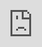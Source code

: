 ```yaml
---
layout: post
date:   2020-04-30
image: "/conflict_urbanism_sp2020/images/extractive_moz/ExtractiveUrbanism_Sites.jpg"
title:  "Extractive Urbanism: Social and Territorial Fragmentation in Mozambibque's Energy Extraction Landscape"
author: "Annie Wu, Chris Zheng, Ting Zhang, Zhou Wu"
---
```

Mozambique’s booming extractive industries have spurred the country’s making of modernity in the post civil war era. Through the lens of urbanism - urban development, foreign investments, infrastructure construction, settlements and resettlements, etc. - this project looks at how the extractive boom is building the country’s economy while characterizing it with spatial and socio economic fragmentation across the national territory.

#### **Overview**  

The conflict this project addresses is extractive urbanism, a model for the development of new cities. Many places rich in natural resources have reaped great benefits by simply exploiting and exporting themselves. Urban construction of these places is aiming to reinforce this low-cost money-making cycle, called extractive urbanism.

Africa’s urban population will almost triple in the coming 35 years, with more than 1.3 billion Africans living in cities by 2050. But the initial driving force of these urban growths is more a desire to find a fiscal reservoir from external capital than a natural increasing demand. And it is in this particular development form of foreign investment orientation that African cities are rising from the ground up. Mozambique is one of the shining stars. The country’s economy has taken off from relying on foreign direct investment, which is now turning into controlling domestic resources and making profits by exporting them abroad.

Nearly 70 percent of capital flows in exports come from the mining and mining supporting industries, logistics, energy-producing, etc. And the spatial byproducts of this economic model is the rising of Mozambique’s new cities. Tete, Palma, Cuamba, Montepuez, Mulevala, Manica, and Chibuto, etc, are all those names that are spatially aligned with the large mining and mining serving companies. But for these companies, only less than 40% of them are owned by Mozambicans.

Moreover, In terms of annual profits, most of the highest value-creating ones do not belong to Mozambicans. For the largest aluminum mining company Mozal in Mozambique, “Initial investment in Mozal amounted to 40% of GDP but only created around 1,500 direct jobs, with nearly one third held by foreigners”, and “it is estimated that from the US$1.2 billion revenue posted per year, only US$200 million enters the Mozambican economy ”. And the ratio of Mozambican people living under the basic poverty line is a stunning 46.1 percent.

test6

<iframe frameborder="0" width="100%" height="800" src="https://tz2436.github.io/ExtractiveUrbanism/index.html"></iframe>
&nbsp;
&nbsp;
&nbsp;

#### **City Scale Research | Moatize, Tete Province, Mozambique**  
**Brief Introduction of Coal Mining**  
In Mozambique, coal mining is the fastest growing industrial segment. Significant reserves of coking coal have been discovered in the Tete province, which have attracted numbers of prominent foreign mining companies. According to Business Monitor International Report, coal production in Mozambique has been rapidly increasing since 2009. And make Mozambique itself rank among the top 10 largest coal production and export countries in the world.

![description of image](/conflict_urbanism_sp2020/images/extractive_moz/Moatize_06.jpg)
&nbsp;

**Foreign Investment in Coal Related Infrastructure**  
Not only focusing on the development of mines in the country, key infrastructure would also be invested and constructed to facilitate export of mining commodities. There are two developing railroad projects which Brazilian Company Vale Mining has invested— the Sena railroad project and the Nacala corridor. Both are mainly serving for transporting coal or other products for export from the Moatize mine to the seaport like City Beira and Nacala for exports, instead of passenger use.

![description of image](/conflict_urbanism_sp2020/images/extractive_moz/Moatize_01.jpg)  
&nbsp;

**Land Acquisition Conflicts**  
Tete Province, located at northwestern of Mozambique, is a "commodity extraction frontier" rich in coal. It holds an approximately 23 billion tons of mostly untapped coal reserves, with the natural resource boom still in its early stages. Mining concessions and exploration licenses approved by the government cover around thirty-four percent of Tete province land. Including licenses pending approval, around sixty percent of the province's land are covered. Zooming into Moatize District of Tete, around ninety percent of the district’s land is divided and licensed to FDI.

![description of image](/conflict_urbanism_sp2020/images/extractive_moz/Moatize_02.jpg)   
&nbsp;
![description of image](/conflict_urbanism_sp2020/images/extractive_moz/Moatize_03.jpg)  
&nbsp;

**Resource Access Rights and Resettlements**  
As two major extraction companies, Vale Mining and Rio Tinto have been producing coal from the Moatize mine since 2009 and planned to have further expansion. Due to the current extraction and expansion, many families have been displaced. Over a thousand families resettled approximately 60 km away from the Moatize coal mining site.
The local population of Tete province has suffered from this coal boom led by the foreign companies, since large-scale resettlements have been taking place. As a result, the communities have faced disruptions in accessing food, water, and work.
Living conditions have decreased drastically, as many farming households who had “previously been living along a river” and were therefore “self-sufficient”, have now been resettled to sites far away from the markets in Moatize, with agricultural land of  “uneven quality and unreliable access to water”. Food insecurity and dependence on food assistance provided by the mining companies has become a serious issue for the families.

![description of image](/conflict_urbanism_sp2020/images/extractive_moz/Moatize_04.gif)  
&nbsp;
![description of image](/conflict_urbanism_sp2020/images/extractive_moz/Moatize_06.gif)
&nbsp;
&nbsp;
&nbsp;

#### **City Scale Research | Cabo Delgado Province, Mozambique**  
**Cabo Delgado | Revuma Gas Fields**  
In 2010, large reserves of natural gas were discovered in the Rovuma Basin, the offshore area of Cabo Delgado Province, northern Mozambique, which attracted a lot of foreign investment and will make Mozambique the third largest country of Liquefied Natural Gas (LNG). There are also future plans for pipeline and natural gas plants, yet it remains unknown who will invest in this development. However, the existing pipeline plan in Maputo is going to transport huge natural gas to South Africa.  

![description of image](/conflict_urbanism_sp2020/images/extractive_moz/Cabo_01.jpg)  
&nbsp;

**Cabo Delgado | Licensed Gas Areas**  
The Gas Fields were divided into onshore and offshore 6 areas held by different foreign companies, and a lot of those are owned by foreign governments. In each area, Mozambique holds 10-15 percent shares, but none of the areas is operated by Mozambique. In fact, most of LNG will be shipped to those countries instead of being locally used. To support the LNG production, an onshore facility will be constructed, which is projected to influence over 10,000 People.  

![description of image](/conflict_urbanism_sp2020/images/extractive_moz/Cabo_02.jpg)  
&nbsp;
<div class="iframe-column"><iframe src="https://tz2436.github.io/ExtractiveUrbanism/Test.html" style="position:absolute;top:0;left:0;width:100%;height:100%;" frameborder="0"></iframe></div>
&nbsp;

**Afungi LNG Plant | Resettlement Plan**  
A Resettlement plan was made for the construction of  the LNG plant, over 500 households are expected to be physically resettled and another 1000 are expected to lose access to their economic resource. The replacement village is located at the marginal area of the plant, but the replacement agricultural land will be 10-15 km away, and there is a delay in this process while the replacement village is being constructed now.  

![description of image](/conflict_urbanism_sp2020/images/extractive_moz/Cabo_03.jpg)  
&nbsp;

**Afungi LNG Plant | Loss of Main Source of Livelihoods**  
Among the displaced households, 51% are engaging in fishing, and in coastal villages, the number can be more than 80%. This map shows the vessel fishing and intertidal collecting points as well as the home ports. The restricted marine area will have a huge impact on those fishing grounds.  

![description of image](/conflict_urbanism_sp2020/images/extractive_moz/Cabo_04.jpg)
&nbsp;

**Afungi LNG Plant | Development in Place**  
As part of the resettlement plan, the project promised to provide more social services to the local people, However, there are concerns that the construction of the facilities is happening much faster than that of their supporting social services, which can be true through the satellite images.  

![description of image](/conflict_urbanism_sp2020/images/extractive_moz/Cabo_05.gif)  
&nbsp;

**Cabo Delgado | Emerging Insurgency**  
Apart from the loss of livelihoods, there are also rising security concerns about the emerging attacks since 2017. A series of attacks by Islamist extremists on the civilians have causing dozens people killed. In 2019, they started to target LNG projects. The big companies have been seeking more troops from the government for protection. The ongoing conflict between the insurgents and the military forces have been bringing more pressure to the people who already have a relatively low socio-economic background in the poorest region. People are afraid of going to their fields, and the displaced households with a far allocated field will face potential starvation.  

![description of image](/conflict_urbanism_sp2020/images/extractive_moz/Cabo_06.jpg)  
&nbsp;
&nbsp;
&nbsp;

#### **Infrastructure Research | Cahora Bassa Dam**  
Similar to the extraction industries, large-scale supporting infrastructures in Mozambique are often built by foreign capitals. They are mostly done as a point-to-point model, in favor of lowering the cost of transportation and export of the extracted resources, thus often flying through a great area of territory without any connection to the surroundings.  

**Power Generation and Distribution**  
The electricity system is one of the examples. In 2014, the country generated 2,626 MW electricity, of which 79% are contributed by the hydropower at Cahora Bassa dam in Tete Province. At 187 gigawatts, Mozambique has the largest power generation potential in Southern Africa from untapped coal, hydro, gas, wind and solar resources. Mozambique is a major exporter of hydropower, coal and natural gas, with the aim of becoming southern Africa’s energy hub.

On the other hand, Mozambique faces substantial challenges in reaching its goal of universal energy access. Its energy access rate is among the lowest of sub-Saharan countries. In a planned future, Mozambique will still sell most of its energy output to South Africa and the Southern African Power Pool, with only a small portion remaining for domestic consumption.

![description of image](/conflict_urbanism_sp2020/images/extractive_moz/Power_GenDist.jpg)  
&nbsp;

**Domestic Power Access**  
Despite the outsized energy generation, there’s a huge gap between the demand and the distribution. Extraction and export segments are among the top priorities of power supply while the whole system is struggling with the existing highly subsidized tariffs.

There are 4.1 million households with no power access in Mozambique. The current access rate for residence is 29%. This number is 57% in urban areas and 15% in rural areas, yet only 36.5% of the country’s people live in a city.

<iframe frameborder="0" width="100%" height="800" src="https://cdn.knightlab.com/libs/juxtapose/latest/embed/index.html?uid=858c6230-9313-11ea-a879-0edaf8f81e27"></iframe>
&nbsp;

**Cahora Bassa | Inbalanced Energy Distribution**  
At the heart of Mozambique’s energy system is Cahora Bassa, the giant hydroelectric dam on the Zambezi River in Tete province, opened in 1977. As a colonial legacy, this project is ﬁnanced by foreign investors and the guaranteed sale of electricity to South Africa at below-market prices, in exchange for its support in the colonial war.

In the post civil war era, Cahora Bassa was taken over by the Mozambique government and rendered as a symbol of national identity - ‘o orgulho de Moçambique (the pride of Mozambique)’.

But as a major source of revenue income, annually 70% of the dam’s output has been committed to South Africa’s Eskom utility under a long-term agreement through 2029. A large portion of that is later reimported to Mozambique to serve large extraction industries owned by foreign shareholders. Beyond that, the country plans to expand sales to Malawi, Zambia and Tanzania. This all happens with a majority of the domestic population still having no access to electricity.

![description of image](/conflict_urbanism_sp2020/images/extractive_moz/CahoraBassa.jpg)  
&nbsp;
&nbsp;
&nbsp;
&nbsp;
&nbsp;
&nbsp;

#### **References:**  
1. Amanam, Usua, “Natural Gas in East Africa: Domestic and Regional Use”, Stanford University, 2017.
1. Kirshner, Joshua, Marcus Power, “Mining and extractive urbanism: Post Development in a Mozambican boomtown”, Geoforum, 61 (2015) 67–78.
1. Noorloos, Femke, Marjan Kloosterboer, “Africa’s new cities: The contested future of urbanization” Urban Studies. 55(2018): 1223–1241.
1. Perrotton, Florian and Massol, Olivier, “Rate-of-Return Regulation to Unlock Natural Gas Pipeline Deployment: Insights from a Mozambican Project”, USAEE Working Paper, 08(2018), No. 18-353, SSRN: https://ssrn.com/abstract=3225143.
1. Rawoot, Ilham, “Gas-rich Mozambique may be headed for a disaster”, 2020.
1. Santley, David, Robert Schlotterer, Anton Eberhard, “Harnessing African Natural Gas: A New Opportunity for Africa's Energy Agenda?”, 2014.
1. Shannon, Murtah, “Who Controls the City in the Global Urban Era? Mapping the Dimensions of Urban Geopolitics in Beira City, Mozambique”, Land 8(2019): 37.
1. CFM- Ports and railways of Mozambique, EP financial statements”, 2012.
1. “Final resettlement plan”, Mozambique gas development, 2016.
1. “Mozambique power plant”, Africa Infrastructure Country Diagnostics (AICO), World Bank Group, 2009.
1. “Mozambique: Mining Resettlements Disrupt Food: water, government and mining companies should remedy problems, add protections”, Human Rights Watch, 2013.
1. “Oil and gas investments in Palma District, Mozambique: findings from a local context analysis”, Shared Value Foundation and LANDac, 2019.
1. “Resources & Energy Statistics Annual”, Bureau of Resources and Energy, Mozambique, 2012.
1. “Sub-Saharan Africa - Electricity Transmission Network”, World Bank Group, 2018.
1. “‘What a house without food?’, Mozambique’s coal mining boom and resettlement”, Human Rights Watch, 2012.
1. Center for International Earth Science Information Network, Columbia university, http://www.ciesin.org/.
1. WorldPop, https://www.worldpop.org/.
